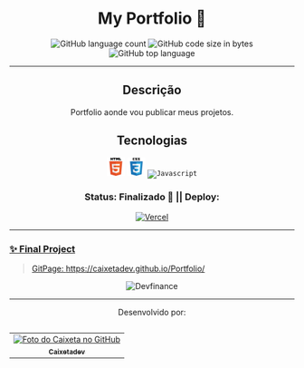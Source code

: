 <h1 align = "center"> My Portfolio 👦</h1>
<p align = "center"><img alt="GitHub language count" src="https://img.shields.io/github/languages/count/Caixetadev/portfolio">
  <img alt="GitHub code size in bytes" src="https://img.shields.io/github/languages/code-size/Caixetadev/portfolio?color=black">
  <img alt="GitHub top language" src="https://img.shields.io/github/languages/top/caixetadev/portfolio?color=green">
  
  ---
  
 <h2 align = "center"> Descrição </h2>
 <p align = "center">Portfolio aonde vou publicar meus projetos.</p>

<h2 align = "center">Tecnologias </h2>

<p align = "center">
<code><img height="32" src="https://raw.githubusercontent.com/github/explore/80688e429a7d4ef2fca1e82350fe8e3517d3494d/topics/html/html.png" alt="HTML5"/></code>
<code><img height="32" src="https://raw.githubusercontent.com/github/explore/80688e429a7d4ef2fca1e82350fe8e3517d3494d/topics/css/css.png" alt="CSS"/></code>
<code><img height="32" src="https://seeklogo.com/images/J/javascript-logo-E967E87D74-seeklogo.com.png" alt="Javascript"/></code>

</p>

<h3 align = "center">Status: Finalizado 👦 || Deploy: </h3>  
<p align = "center"><a href = "https://caixetadev.github.io/Portfolio/"><img alt="Vercel" src="https://img.shields.io/badge/vercel%20-%23000000.svg?&style=for-the-badge&logo=vercel&logoColor=white"/</a></p>

---
### ✨ Final Project
> GitPage: https://caixetadev.github.io/Portfolio/
<p align="center">
  <img src="https://github.com/Caixetadev/Portfolio/blob/main/img/home.png?raw=true" alt="Devfinance" />
</p>

---

<p align = "center"> Desenvolvido por:</p>

<table align="left"> <tr Style display inline-block> <td align="center"> <a href="https://github.com/Caixetadev"> <img src="https://avatars.githubusercontent.com/u/87894998?v=4" width="100px;" alt="Foto do Caixeta no GitHub"/><br> <sub> <b>Caixetadev</b> </sub> </a> </td> </table>

---
